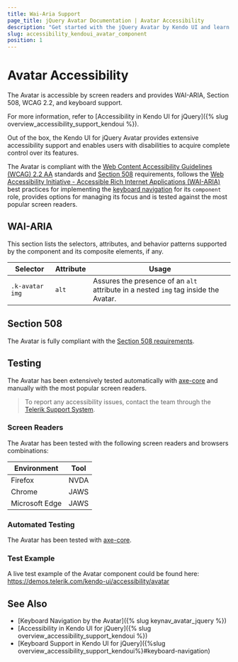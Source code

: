 ```yaml
---
title: Wai-Aria Support
page_title: jQuery Avatar Documentation | Avatar Accessibility
description: "Get started with the jQuery Avatar by Kendo UI and learn about its accessibility support for WAI-ARIA, Section 508, and WCAG 2.2."
slug: accessibility_kendoui_avatar_component
position: 1
---
```


# Avatar Accessibility

The Avatar is accessible by screen readers and provides WAI-ARIA, Section 508, WCAG 2.2, and keyboard support.

For more information, refer to [Accessibility in Kendo UI for jQuery]({% slug overview_accessibility_support_kendoui %}).




Out of the box, the Kendo UI for jQuery Avatar provides extensive accessibility support and enables users with disabilities to acquire complete control over its features.


The Avatar is compliant with the [Web Content Accessibility Guidelines (WCAG) 2.2 AA](https://www.w3.org/TR/WCAG22/) standards and [Section 508](https://www.section508.gov/) requirements, follows the [Web Accessibility Initiative - Accessible Rich Internet Applications (WAI-ARIA)](https://www.w3.org/WAI/ARIA/apg/) best practices for implementing the [keyboard navigation](#keyboard-navigation) for its `component` role, provides options for managing its focus and is tested against the most popular screen readers.

## WAI-ARIA


This section lists the selectors, attributes, and behavior patterns supported by the component and its composite elements, if any.

| Selector | Attribute | Usage |
| -------- | --------- | ----- |
| `.k-avatar img` | `alt` | Assures the presence of an `alt` attribute in a nested `img` tag inside the Avatar. |

## Section 508


The Avatar is fully compliant with the [Section 508 requirements](http://www.section508.gov/).

## Testing


The Avatar has been extensively tested automatically with [axe-core](https://github.com/dequelabs/axe-core) and manually with the most popular screen readers.

> To report any accessibility issues, contact the team through the [Telerik Support System](https://www.telerik.com/account/support-center).

### Screen Readers


The Avatar has been tested with the following screen readers and browsers combinations:

| Environment | Tool |
| ----------- | ---- |
| Firefox | NVDA |
| Chrome | JAWS |
| Microsoft Edge | JAWS |



### Automated Testing

The Avatar has been tested with [axe-core](https://github.com/dequelabs/axe-core).

### Test Example

A live test example of the Avatar component could be found here: https://demos.telerik.com/kendo-ui/accessibility/avatar

## See Also

* [Keyboard Navigation by the Avatar]({% slug keynav_avatar_jquery %})
* [Accessibility in Kendo UI for jQuery]({% slug overview_accessibility_support_kendoui %})
* [Keyboard Support in Kendo UI for jQuery]({%slug overview_accessibility_support_kendoui%}#keyboard-navigation)